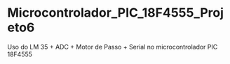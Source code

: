 # Microcontrolador_PIC_18F4555_Projeto6
Uso do LM 35 + ADC + Motor de Passo + Serial no microcontrolador PIC 18F4555
